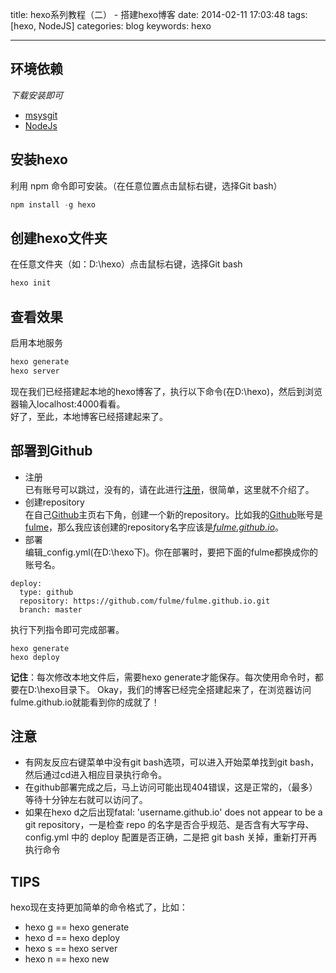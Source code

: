 title: hexo系列教程（二） - 搭建hexo博客
date: 2014-02-11 17:03:48
tags: [hexo, NodeJS]
categories: blog
keywords: hexo

---

## 环境依赖  
*下载安装即可* 

- [msysgit](http://code.google.com/p/msysgit/)  
- [NodeJs](http://nodejs.org/)  


## 安装hexo
  利用 npm 命令即可安装。（在任意位置点击鼠标右键，选择Git bash）  
``` Javascript
npm install -g hexo
```

## 创建hexo文件夹
在任意文件夹（如：D:\hexo）点击鼠标右键，选择Git bash
``` Javascript
hexo init
```

## 查看效果
启用本地服务  
``` Javascript
hexo generate
hexo server
```
现在我们已经搭建起本地的hexo博客了，执行以下命令(在D:\hexo)，然后到浏览器输入localhost:4000看看。  
好了，至此，本地博客已经搭建起来了。

## 部署到Github
- 注册  
已有账号可以跳过，没有的，请在此进行[注册](https://github.com/signup/free)，很简单，这里就不介绍了。
- 创建repository  
在自己[Github](https://github.com/)主页右下角，创建一个新的repository。比如我的[Github](https://github.com/)账号是[fulme](https://github.com/fulme)，那么我应该创建的repository名字应该是[*fulme.github.io*](https://fulme.github.io)。
- 部署  
编辑_config.yml(在D:\hexo下)。你在部署时，要把下面的fulme都换成你的账号名。
```YUML
deploy:
  type: github
  repository: https://github.com/fulme/fulme.github.io.git
  branch: master
```
执行下列指令即可完成部署。
```
hexo generate
hexo deploy
```

**记住**：每次修改本地文件后，需要hexo generate才能保存。每次使用命令时，都要在D:\hexo目录下。
Okay，我们的博客已经完全搭建起来了，在浏览器访问fulme.github.io就能看到你的成就了！

## 注意
- 有网友反应右键菜单中没有git bash选项，可以进入开始菜单找到git bash，然后通过cd进入相应目录执行命令。
- 在github部署完成之后，马上访问可能出现404错误，这是正常的，（最多）等待十分钟左右就可以访问了。
- 如果在hexo d之后出现fatal: 'username.github.io' does not appear to be a git repository，一是检查 repo 的名字是否合乎规范、是否含有大写字母、config.yml 中的 deploy 配置是否正确，二是把 git bash 关掉，重新打开再执行命令

## TIPS
hexo现在支持更加简单的命令格式了，比如：

- hexo g == hexo generate  
- hexo d == hexo deploy  
- hexo s == hexo server  
- hexo n == hexo new  